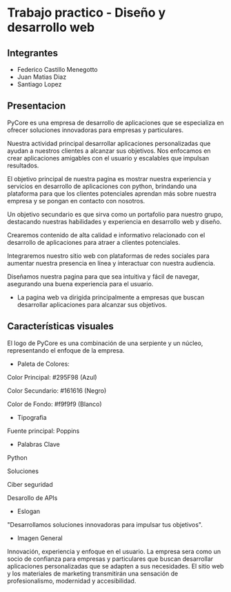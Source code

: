 # Trabajo practico - Diseño y desarrollo web 

## Integrantes

- Federico Castillo Menegotto
- Juan Matias Diaz
- Santiago Lopez

## Presentacion

PyCore es una empresa de desarrollo de aplicaciones que se especializa en ofrecer soluciones innovadoras para empresas y particulares.

Nuestra actividad principal desarrollar aplicaciones personalizadas que ayudan a nuestros clientes a alcanzar sus objetivos. Nos enfocamos en crear aplicaciones amigables con el usuario y escalables que impulsan resultados.

El objetivo principal de nuestra pagina es mostrar nuestra experiencia y servicios en desarrollo de aplicaciones con python, brindando una plataforma para que los clientes potenciales aprendan más sobre nuestra empresa y se pongan en contacto con nosotros.

Un objetivo secundario es que sirva como un portafolio para nuestro grupo, destacando nuestras habilidades y experiencia en desarrollo web y diseño.

Crearemos contenido de alta calidad e informativo relacionado con el desarrollo de aplicaciones para atraer a clientes potenciales.

Integraremos nuestro sitio web con plataformas de redes sociales para aumentar nuestra presencia en línea y interactuar con nuestra audiencia.

Diseñamos nuestra pagina para que sea intuitiva y fácil de navegar, asegurando una buena experiencia para el usuario.

- La pagina web va dirigida principalmente a empresas que buscan desarrollar aplicaciones para alcanzar sus objetivos.

## Características visuales
El logo de PyCore es una combinación de una serpiente y un núcleo, representando el enfoque de la empresa.

- Paleta de Colores:

Color Principal: #295F98 (Azul)

Color Secundario: #161616 (Negro)

Color de Fondo: #f9f9f9 (Blanco)

- Tipografia

Fuente principal: Poppins

- Palabras Clave

Python

Soluciones

Ciber seguridad

Desarollo de APIs

- Eslogan

"Desarrollamos soluciones innovadoras para impulsar tus objetivos".

- Imagen General 

Innovación, experiencia y enfoque en el usuario. La empresa sera como un socio de confianza para empresas y particulares que buscan desarrollar aplicaciones personalizadas que se adapten a sus necesidades. El sitio web y los materiales de marketing transmitirán una sensación de profesionalismo, modernidad y accesibilidad.